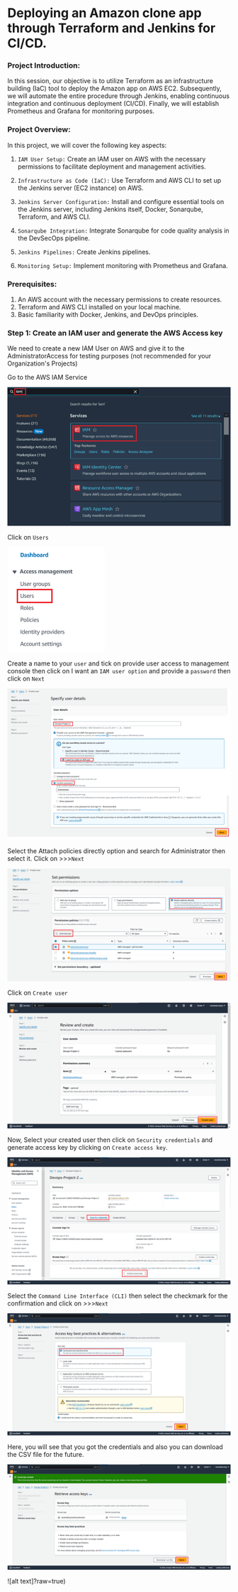 # Deploying an Amazon clone app through Terraform and Jenkins for CI/CD.

<h3>Project Introduction:</h3>
In this session, our objective is to utilize Terraform as an infrastructure building (IaC) tool to deploy the Amazon app on AWS EC2. Subsequently, we will automate the entire procedure through Jenkins, enabling continuous integration and continuous deployment (CI/CD). Finally, we will establish Prometheus and Grafana for monitoring purposes.

<h3>Project Overview:</h3>

In this project, we will cover the following key aspects:

1. `IAM User Setup:` Create an IAM user on AWS with the necessary permissions to facilitate deployment and management activities.

2. `Infrastructure as Code (IaC):` Use Terraform and AWS CLI to set up the Jenkins server (EC2 instance) on AWS.
3. `Jenkins Server Configuration:` Install and configure essential tools on the Jenkins server, including Jenkins itself, Docker, Sonarqube, Terraform,  and AWS CLI.
4. `Sonarqube Integration:` Integrate Sonarqube for code quality analysis in the DevSecOps pipeline.
5. `Jenkins Pipelines:` Create Jenkins pipelines.
6. `Monitoring Setup:` Implement monitoring with Prometheus and Grafana.

<h3>Prerequisites:</h3>

  1. An AWS account with the necessary permissions to create resources.
  2. Terraform and AWS CLI installed on your local machine.
  3. Basic familiarity with Docker, Jenkins, and DevOps principles.


<h3>Step 1: Create an IAM user and generate the AWS Access key</h3> 

We need to create a new IAM User on AWS and give it to the AdministratorAccess for testing purposes (not recommended for your Organization's Projects)

Go to the AWS IAM Service 

![alt text](https://github.com/macielo-bumalay/DevOps-Project-2/blob/main/img/a1.png?raw=true) 

Click on `Users`

![alt text](https://github.com/macielo-bumalay/DevOps-Project-2/blob/main/img/a2.png?raw=true) 

Create a name to your `user` and tick on provide user access to management console then click on I want an `IAM user option` and provide a `password` then click on `Next`

![alt text](https://github.com/macielo-bumalay/DevOps-Project-2/blob/main/img/a3.png?raw=true) 

Select the Attach policies directly option and search for Administrator then select it. Click on >>>`Next`

![alt text](https://github.com/macielo-bumalay/DevOps-Project-2/blob/main/img/a4.png?raw=true) 

Click on `Create user`

![alt text](https://github.com/macielo-bumalay/DevOps-Project-2/blob/main/img/a5.png?raw=true) 

Now, Select your created user then click on `Security credentials` and generate access key by clicking on `Create access key`.

![alt text](https://github.com/macielo-bumalay/DevOps-Project-2/blob/main/img/a6.png?raw=true) 

Select the `Command Line Interface (CLI)` then select the checkmark for the confirmation and click on >>>`Next`

![alt text](https://github.com/macielo-bumalay/DevOps-Project-2/blob/main/img/a7.png?raw=true) 

Here, you will see that you got the credentials and also you can download the CSV file for the future.

![alt text](https://github.com/macielo-bumalay/DevOps-Project-2/blob/main/img/a8.png?raw=true) 

![alt text]?raw=true) 


